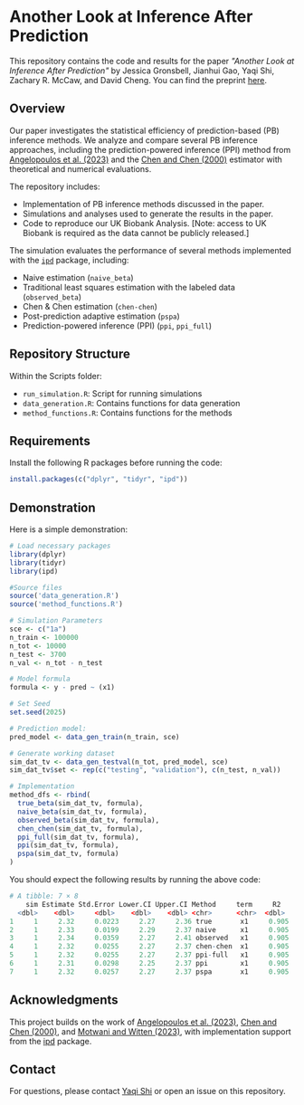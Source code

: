 # Another Look at Inference After Prediction

This repository contains the code and results for the paper *"Another Look at Inference After Prediction"* by Jessica Gronsbell,  Jianhui Gao, Yaqi Shi, Zachary R. McCaw, and David Cheng. You can find the preprint [here](https://arxiv.org/abs/2411.19908).

## Overview


Our paper investigates the statistical efficiency of prediction-based (PB) inference methods. We analyze and compare several PB inference approaches, including the prediction-powered inference (PPI) method from [Angelopoulos et al. (2023)](https://www.science.org/doi/10.1126/science.adi6000) and the [Chen and Chen (2000)](https://www.jstor.org/stable/2680690) estimator with theoretical and numerical evaluations.

The repository includes:
- Implementation of PB inference methods discussed in the paper.
- Simulations and analyses used to generate the results in the paper.
- Code to reproduce our UK Biobank Analysis. [Note: access to UK Biobank is required as the data cannot be publicly released.]

The simulation evaluates the performance of several methods implemented with the [`ipd`](https://ipd-tools.github.io/ipd/) package, including:

* Naive estimation (`naive_beta`)
* Traditional least squares estimation with the labeled data (`observed_beta`)
* Chen & Chen estimation (`chen-chen`)
* Post-prediction adaptive estimation (`pspa`)
* Prediction-powered inference (PPI) (`ppi`, `ppi_full`)

## Repository Structure

Within the Scripts folder:

* `run_simulation.R`: Script for running simulations
* `data_generation.R`: Contains functions for data generation
* `method_functions.R`: Contains functions for the methods 

## Requirements

Install the following R packages before running the code:

```r
install.packages(c("dplyr", "tidyr", "ipd"))
```


## Demonstration

Here is a simple demonstration:

```r
# Load necessary packages
library(dplyr)
library(tidyr)
library(ipd)

#Source files
source('data_generation.R')
source('method_functions.R')

# Simulation Parameters
sce <- c("1a")
n_train <- 100000
n_tot <- 10000
n_test <- 3700
n_val <- n_tot - n_test

# Model formula
formula <- y - pred ~ (x1)

# Set Seed
set.seed(2025)

# Prediction model:
pred_model <- data_gen_train(n_train, sce)

# Generate working dataset
sim_dat_tv <- data_gen_testval(n_tot, pred_model, sce)
sim_dat_tv$set <- rep(c("testing", "validation"), c(n_test, n_val))

# Implementation
method_dfs <- rbind(
  true_beta(sim_dat_tv, formula),
  naive_beta(sim_dat_tv, formula),
  observed_beta(sim_dat_tv, formula),
  chen_chen(sim_dat_tv, formula),
  ppi_full(sim_dat_tv, formula),
  ppi(sim_dat_tv, formula),
  pspa(sim_dat_tv, formula)
)


```
You should expect the following results by running the above code:

```r
# A tibble: 7 × 8
    sim Estimate Std.Error Lower.CI Upper.CI Method     term     R2
  <dbl>    <dbl>     <dbl>    <dbl>    <dbl> <chr>      <chr>  <dbl>
1     1     2.32     0.0223     2.27     2.36 true       x1     0.905
2     1     2.33     0.0199     2.29     2.37 naive      x1     0.905
3     1     2.34     0.0359     2.27     2.41 observed   x1     0.905
4     1     2.32     0.0255     2.27     2.37 chen-chen  x1     0.905
5     1     2.32     0.0255     2.27     2.37 ppi-full   x1     0.905
6     1     2.31     0.0298     2.25     2.37 ppi        x1     0.905
7     1     2.32     0.0257     2.27     2.37 pspa       x1     0.905

```


## Acknowledgments

This project builds on the work of [Angelopoulos et al. (2023)](https://www.science.org/doi/10.1126/science.adi6000), [Chen and Chen (2000)](https://www.jstor.org/stable/2680690), and [Motwani and Witten (2023)](https://www.jmlr.org/papers/volume24/23-0896/23-0896.pdf), with implementation support from the [ipd](https://ipd-tools.github.io/ipd/) package.

## Contact

For questions, please contact [Yaqi Shi](mailto:yaqi.shi@mail.utoronto.com) or open an issue on this repository.


